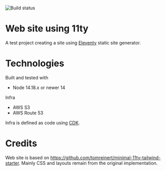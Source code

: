 ![Build status](https://github.com/pelaakso/www2-eleventy/actions/workflows/build-non-production.yml/badge.svg?branch=main)

# Web site using 11ty

A test project creating a site using [Eleventy](https://www.11ty.dev/) static site generator.

# Technologies

Built and tested with

* Node 14.18.x or newer 14

Infra

* AWS S3
* AWS Route 53

Infra is defined as code using [CDK](https://docs.aws.amazon.com/cdk/index.html).

# Credits

Web site is based on https://github.com/tomreinert/minimal-11ty-tailwind-starter.
Mainly CSS and layouts remain from the original implementation.
